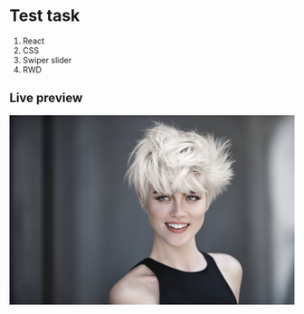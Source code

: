 # Test task

1. React
2. CSS
3. Swiper slider
4. RWD

## Live preview

![image](../../assets/images/slide1-big.jpg)
